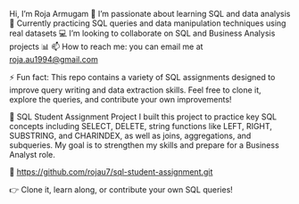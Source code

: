 Hi, I’m Roja Armugam 👋
I’m passionate about learning SQL and data analysis 🌱
Currently practicing SQL queries and data manipulation techniques using real datasets 💻
I’m looking to collaborate on SQL and Business Analysis projects 📊
📫 How to reach me: you can email me at roja.au1994@gmail.com

⚡ Fun fact: This repo contains a variety of SQL assignments designed to improve query writing and data extraction skills. Feel free to clone it, explore the queries, and contribute your own improvements!

📘 SQL Student Assignment Project
I built this project to practice key SQL concepts including SELECT, DELETE, string functions like LEFT, RIGHT, SUBSTRING, and CHARINDEX, as well as joins, aggregations, and subqueries. My goal is to strengthen my skills and prepare for a Business Analyst role.

🔗 https://github.com/rojau7/sql-student-assignment.git

👉 Clone it, learn along, or contribute your own SQL queries!
